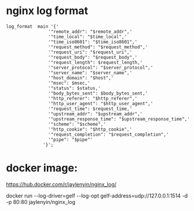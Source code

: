 # nginx log format
    log_format  main '{'
                    '"remote_addr": "$remote_addr",'
                    '"time_local": "$time_local",'
                    '"time_iso8601": "$time_iso8601",'
                    '"request_method": "$request_method",'
                    '"request_uri": "$request_uri",'
                    '"request_body": "$request_body",'
                    '"request_length": $request_length,'
                    '"server_protocol": "$server_protocol",'
                    '"server_name": "$server_name",'
                    '"host_domain": "$host",'
                    '"msec": $msec,'
                    '"status": $status,'
                    '"body_bytes_sent": $body_bytes_sent,'
                    '"http_referer": "$http_referer",'
                    '"http_user_agent": "$http_user_agent",'
                    '"request_time": $request_time,'
                    '"upstream_addr": "$upstream_addr",'
                    '"upstream_response_time": "$upstream_response_time",'
                    '"scheme": "$scheme",'
                    '"http_cookie": "$http_cookie",'
                    '"request_completion": "$request_completion",'
                    '"pipe": "$pipe"'
                  '}';
                  
# docker image:
https://hub.docker.com/r/jaylenyin/nginx_log/

docker run --log-driver=gelf --log-opt gelf-address=udp://127.0.0.1:1514  -d -p 80:80 jaylenyin/nginx_log

